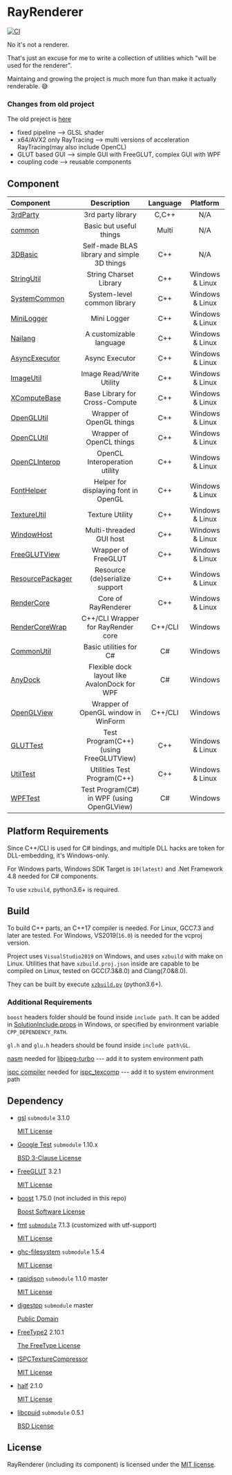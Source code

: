 # RayRenderer

[![CI](https://github.com/XZiar/RayRenderer/workflows/CI/badge.svg)](https://github.com/XZiar/RayRenderer/actions)

No it's not a renderer.

That's just an excuse for me to write a collection of utilities which "will be used for the renderer".

Maintaing and growing the project is much more fun than make it actually renderable. :sweat_smile:

### Changes from old project

The old preject is [here](https://github.com/XZiar/RayTrace)

* fixed pipeline --> GLSL shader
* x64/AVX2 only RayTracing --> multi versions of acceleration RayTracing(may also include OpenCL)
* GLUT based GUI --> simple GUI with FreeGLUT, complex GUI with WPF
* coupling code --> reusable components

## Component

| Component | Description | Language | Platform |
|:-------|:-------:|:---:|:-------:|
| [3rdParty](./3rdParty) | 3rd party library | C,C++ | N/A |
| [common](./common) | Basic but useful things | Multi | N/A |
| [3DBasic](./3DBasic) | Self-made BLAS library and simple 3D things | C++ | N/A |
| [StringUtil](./StringUtil) | String Charset Library | C++ | Windows & Linux |
| [SystemCommon](./SystemCommon) | System-level common library | C++ | Windows & Linux |
| [MiniLogger](./MiniLogger) | Mini Logger | C++ | Windows & Linux |
| [Nailang](./Nailang) | A customizable language | C++ | Windows & Linux |
| [AsyncExecutor](./AsyncExecutor) | Async Executor | C++ | Windows & Linux |
| [ImageUtil](./ImageUtil) | Image Read/Write Utility | C++ | Windows & Linux |
| [XComputeBase](./XComputeBase) | Base Library for Cross-Compute | C++ | Windows & Linux |
| [OpenGLUtil](./OpenGLUtil) | Wrapper of OpenGL things | C++ | Windows & Linux |
| [OpenCLUtil](./OpenCLUtil) | Wrapper of OpenCL things | C++ | Windows & Linux |
| [OpenCLInterop](./OpenCLInterop) | OpenCL Interoperation utility | C++ | Windows & Linux |
| [FontHelper](./FontHelper) | Helper for displaying font in OpenGL | C++ | Windows & Linux |
| [TextureUtil](./TextureUtil) | Texture Utility | C++ | Windows & Linux |
| [WindowHost](./WindowHost) | Multi-threaded GUI host | C++ | Windows & Linux |
| [FreeGLUTView](./FreeGLUTView) | Wrapper of FreeGLUT | C++ | Windows & Linux |
| [ResourcePackager](./ResourcePackager) | Resource (de)serialize support | C++ | Windows & Linux |
| [RenderCore](./RenderCore) | Core of RayRenderer | C++ | Windows & Linux |
| [RenderCoreWrap](./RenderCoreWrap) | C++/CLI Wrapper for RayRender core | C++/CLI | Windows |
| [CommonUtil](./CommonUtil) | Basic utilities for C# | C# | Windows |
| [AnyDock](./AnyDock) | Flexible dock layout like AvalonDock for WPF | C# | Windows |
| [OpenGLView](./OpenGLView) | Wrapper of OpenGL window in WinForm | C++/CLI | Windows |
| [GLUTTest](./GLUTTest) | Test Program(C++) (using FreeGLUTView) | C++ | Windows & Linux |
| [UtilTest](./Tests/UtilTest) | Utilities Test Program(C++) | C++ | Windows & Linux |
| [WPFTest](./WPFTest) | Test Program(C#) in WPF (using OpenGLView) | C#  | Windows |

## Platform Requirements

Since C++/CLI is used for C# bindings, and multiple DLL hacks are token for DLL-embedding, it's Windows-only.

For Windows parts, Windows SDK Target is `10(latest)` and .Net Framework 4.8 needed for C# components.

To use `xzbuild`, python3.6+ is required.

## Build

To build C++ parts, an C++17 compiler is needed. For Linux, GCC7.3 and later are tested. For Windows, VS2019(`16.0`) is needed for the vcproj version.

Project uses `VisualStudio2019` on Windows, and uses `xzbuild` with make on Linux. Utilities that have `xzbuild.proj.json` inside are capable to be compiled on Linux, tested on GCC(7.3&8.0) and Clang(7.0&8.0).

They can be built by execute [`xzbuild.py`](xzbuild.py) (python3.6+).

### Additional Requirements

`boost` headers folder should be found inside `include path`. It can be added in [SolutionInclude.props](./SolutionInclude.props) in Windows, or specified by environment variable `CPP_DEPENDENCY_PATH`.

`gl.h` and `glu.h` headers should be found inside `include path\GL`.

[nasm](https://www.nasm.us/) needed for [libjpeg-turbo](./3rdParty/libjpeg-turbo) --- add it to system environment path

[ispc compiler](https://ispc.github.io/downloads.html) needed for [ispc_texcomp](./3rdParty/ispc_texcomp) --- add it to system environment path

## Dependency

* [gsl](https://github.com/microsoft/GSL) `submodule` 3.1.0
  
  [MIT License](./3rdParty/gsl/LICENSE)

* [Google Test](https://github.com/google/googletest) `submodule` 1.10.x

  [BSD 3-Clause License](https://github.com/google/googletest/blob/master/LICENSE)

* [FreeGLUT](http://freeglut.sourceforge.net)  3.2.1

  [MIT License](./3rdParty/freeglut/license.txt)

* [boost](http://www.boost.org/)  1.75.0 (not included in this repo)

  [Boost Software License](./License/boost.txt)

* [fmt](http://fmtlib.net) [`submodule`](https://github.com/XZiar/fmt) 7.1.3 (customized with utf-support)

  [MIT License](https://github.com/XZiar/fmt/blob/master/LICENSE.rst)

* [ghc-filesystem](https://github.com/gulrak/filesystem) `submodule` 1.5.4

  [MIT License](https://github.com/gulrak/filesystem/blob/master/LICENSE)

* [rapidjson](http://rapidjson.org/) `submodule` 1.1.0 master

  [MIT License](https://github.com/Tencent/rapidjson/blob/master/license.txt)

* [digestpp](https://github.com/kerukuro/digestpp) `submodule` master
  
  [Public Domain](https://github.com/kerukuro/digestpp/blob/master/LICENSE)

* [FreeType2](https://www.freetype.org/) 2.10.1

  [The FreeType License](./3rdParty/freetype2/license.txt)

* [ISPCTextureCompressor](https://github.com/GameTechDev/ISPCTextureCompressor)
  
  [MIT License](./3rdParty/ispc_texcomp/license.txt)

* [half](http://half.sourceforge.net/) 2.1.0
  
  [MIT License](./3rdParty/half/LICENSE.txt)

* [libcpuid](http://libcpuid.sourceforge.net/)  `submodule` 0.5.1

  [BSD License](./3rdParty/cpuid/COPYING)

## License

RayRenderer (including its component) is licensed under the [MIT license](License.txt).
